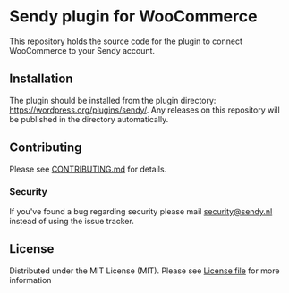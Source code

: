 # Sendy plugin for WooCommerce

This repository holds the source code for the plugin to connect WooCommerce to your Sendy account.

## Installation

The plugin should be installed from the plugin directory: https://wordpress.org/plugins/sendy/. Any releases on this
repository will be published in the directory automatically.

## Contributing

Please see [CONTRIBUTING.md](CONTRIBUTING.md) for details.

### Security

If you've found a bug regarding security please mail [security@sendy.nl](mailto:security@sendy.nl) instead of using the issue tracker.

## License

Distributed under the MIT License (MIT). Please see [License file](LICENSE) for more information
